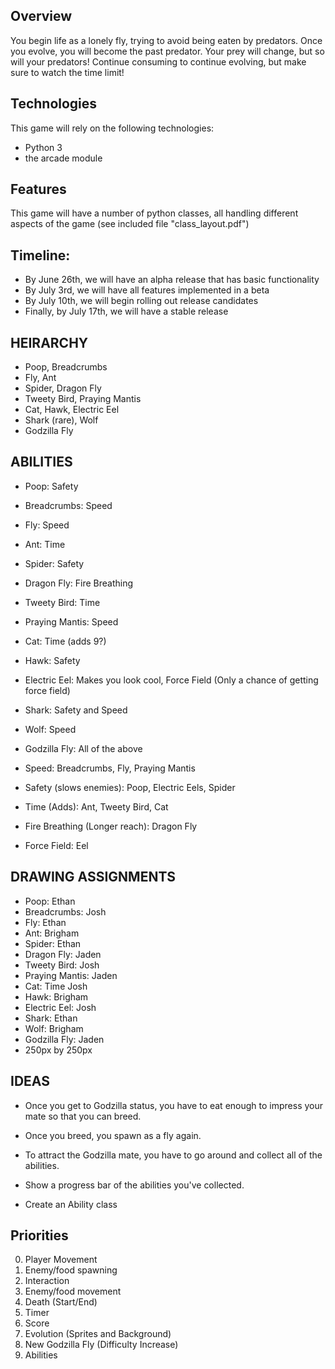 
## Overview

You begin life as a lonely fly, trying to avoid being eaten by predators. Once you evolve, you 
will become the past predator. Your prey will change, but so will your predators!
Continue consuming to continue evolving, but make sure to watch the time limit!


## Technologies

This game will rely on the following technologies:

* Python 3
* the arcade module


## Features

This game will have a number of python classes, all handling different aspects of the game
(see included file "class_layout.pdf")

## Timeline:

* By June 26th, we will have an alpha release that has basic functionality
* By July 3rd, we will have all features implemented in a beta
* By July 10th, we will begin rolling out release candidates
* Finally, by July 17th, we will have a stable release

## HEIRARCHY

* Poop, Breadcrumbs
* Fly, Ant
* Spider, Dragon Fly
* Tweety Bird, Praying Mantis
* Cat, Hawk, Electric Eel
* Shark (rare), Wolf
* Godzilla Fly

## ABILITIES
* Poop: Safety
* Breadcrumbs: Speed
* Fly: Speed
* Ant: Time
* Spider: Safety
* Dragon Fly: Fire Breathing
* Tweety Bird: Time
* Praying Mantis: Speed
* Cat: Time (adds 9?)
* Hawk: Safety
* Electric Eel: Makes you look cool, Force Field (Only a chance of getting force field)
* Shark: Safety and Speed
* Wolf: Speed
* Godzilla Fly: All of the above

* Speed: Breadcrumbs, Fly, Praying Mantis
* Safety (slows enemies): Poop, Electric Eels, Spider
* Time (Adds): Ant, Tweety Bird, Cat
* Fire Breathing (Longer reach): Dragon Fly
* Force Field: Eel

## DRAWING ASSIGNMENTS
* Poop: Ethan
* Breadcrumbs: Josh
* Fly: Ethan
* Ant: Brigham
* Spider: Ethan
* Dragon Fly: Jaden
* Tweety Bird: Josh
* Praying Mantis: Jaden
* Cat: Time Josh
* Hawk: Brigham
* Electric Eel: Josh
* Shark: Ethan
* Wolf: Brigham
* Godzilla Fly: Jaden
* 250px by 250px

## IDEAS
* Once you get to Godzilla status, you have to eat enough to impress your mate so that you can breed.
* Once you breed, you spawn as a fly again.

* To attract the Godzilla mate, you have to go around and collect all of the abilities.
* Show a progress bar of the abilities you've collected.

* Create an Ability class

## Priorities

0) Player Movement
1) Enemy/food spawning
1) Interaction
2) Enemy/food movement
2) Death (Start/End)
3) Timer
3) Score
4) Evolution (Sprites and Background)
4) New Godzilla Fly (Difficulty Increase)
4) Abilities
